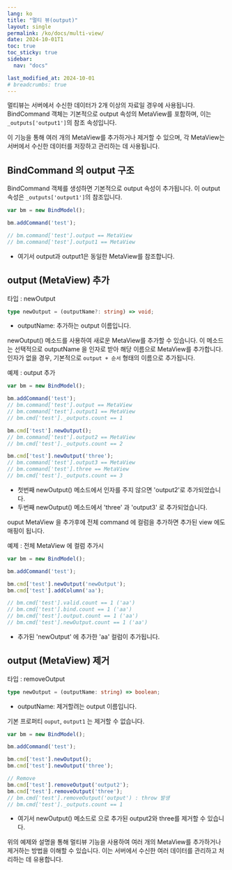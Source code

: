 ```yaml
---
lang: ko
title: "멀티 뷰(output)"
layout: single
permalink: /ko/docs/multi-view/
date: 2024-10-01T1
toc: true
toc_sticky: true
sidebar:
  nav: "docs"

last_modified_at: 2024-10-01
# breadcrumbs: true
---
```

멀티뷰는 서버에서 수신한 데이터가 2개 이상의 자료일 경우에 사용됩니다. BindCommand 객체는 기본적으로 output 속성의 MetaView를 포함하며, 이는 `_outputs['output1']`의 참조 속성입니다.

이 기능을 통해 여러 개의 MetaView를 추가하거나 제거할 수 있으며, 각 MetaView는 서버에서 수신한 데이터를 저장하고 관리하는 데 사용됩니다.

## BindCommand 의 output 구조

BindCommand 객체를 생성하면 기본적으로 output 속성이 추가됩니다. 이 output 속성은 `_outputs['output1']`의 참조입니다.

```js
var bm = new BindModel();

bm.addCommand('test');

// bm.command['test'].output == MetaView
// bm.command['test'].output1 == MetaView
```
- 여기서 output과 output1은 동일한 MetaView를 참조합니다.

## output (MetaView) 추가

타입 : newOutput
```ts
type newOutput = (outputName?: string) => void;
```
- outputName: 추가하는 output 이름입니다.

newOutput() 메소드를 사용하여 새로운 MetaView를 추가할 수 있습니다. 이 메소드는 선택적으로 outputName 을 인자로 받아 해당 이름으로 MetaView를 추가합니다. 
인자가 없을 경우, 기본적으로 `output + 순서` 형태의 이름으로 추가됩니다.

예제 : output 추가
```js
var bm = new BindModel();

bm.addCommand('test');
// bm.command['test'].output == MetaView
// bm.command['test'].output1 == MetaView
// bm.cmd['test']._outputs.count == 1

bm.cmd['test'].newOutput();
// bm.command['test'].output2 == MetaView
// bm.cmd['test']._outputs.count == 2

bm.cmd['test'].newOutput('three');
// bm.command['test'].output3 == MetaView
// bm.command['test'].three == MetaView
// bm.cmd['test']._outputs.count == 3
```
- 첫번째 newOutput() 메소드에서 인자를 주지 않으면 'output2'로 추가되었습니다.
- 두번째 newOutput() 메소드에서 'three' 과 'output3' 로 추가되었습니다.

ouput MetaView 을 추가후에 전체 command 에 컬럼을 추가하면 추가된 view 에도 매핑이 됩니다.

예제 : 전체 MetaView 에 컬럼 추가시
```js
var bm = new BindModel();

bm.addCommand('test');

bm.cmd['test'].newOutput('newOutput');
bm.cmd['test'].addColumn('aa');

// bm.cmd['test'].valid.count == 1 ('aa')
// bm.cmd['test'].bind.count == 1 ('aa')
// bm.cmd['test'].output.count == 1 ('aa')
// bm.cmd['test'].newOutput.count == 1 ('aa')
```
- 추가된 'newOutput' 에 추가한 'aa' 컬럼이 추가됩니다.

## output (MetaView) 제거

타입 : removeOutput
```ts
type newOutput = (outputName: string) => boolean;
```
- outputName: 제거할려는 output 이름입니다.

기본 프로퍼티 `ouput`, `output1` 는 제거할 수 없습니다.
```js
var bm = new BindModel();

bm.addCommand('test');

bm.cmd['test'].newOutput();
bm.cmd['test'].newOutput('three');

// Remove
bm.cmd['test'].removeOutput('output2');
bm.cmd['test'].removeOutput('three');
// bm.cmd['test'].removeOutput('output') : throw 발생
// bm.cmd['test']._outputs.count == 1
```
- 여기서 newOutput() 메소드로 으로 추가된 output2와 three를 제거할 수 있습니다.

위의 예제와 설명을 통해 멀티뷰 기능을 사용하여 여러 개의 MetaView를 추가하거나 제거하는 방법을 이해할 수 있습니다. 이는 서버에서 수신한 여러 데이터를 관리하고 처리하는 데 유용합니다.

